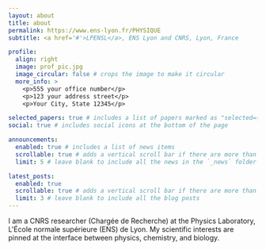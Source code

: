```yaml
---
layout: about
title: about
permalink: https://www.ens-lyon.fr/PHYSIQUE
subtitle: <a href='#'>LPENSL</a>, ENS Lyon and CNRS, Lyon, France

profile:
  align: right
  image: prof_pic.jpg
  image_circular: false # crops the image to make it circular
  more_info: >
    <p>555 your office number</p>
    <p>123 your address street</p>
    <p>Your City, State 12345</p>

selected_papers: true # includes a list of papers marked as "selected={true}"
social: true # includes social icons at the bottom of the page

announcements:
  enabled: true # includes a list of news items
  scrollable: true # adds a vertical scroll bar if there are more than 3 news items
  limit: 5 # leave blank to include all the news in the `_news` folder

latest_posts:
  enabled: true
  scrollable: true # adds a vertical scroll bar if there are more than 3 new posts items
  limit: 3 # leave blank to include all the blog posts
---
```


I am a CNRS researcher (Chargée de Recherche) at the Physics Laboratory, L'École normale supérieure (ENS) de Lyon. My scientific interests are pinned at the interface between physics, chemistry, and biology.
